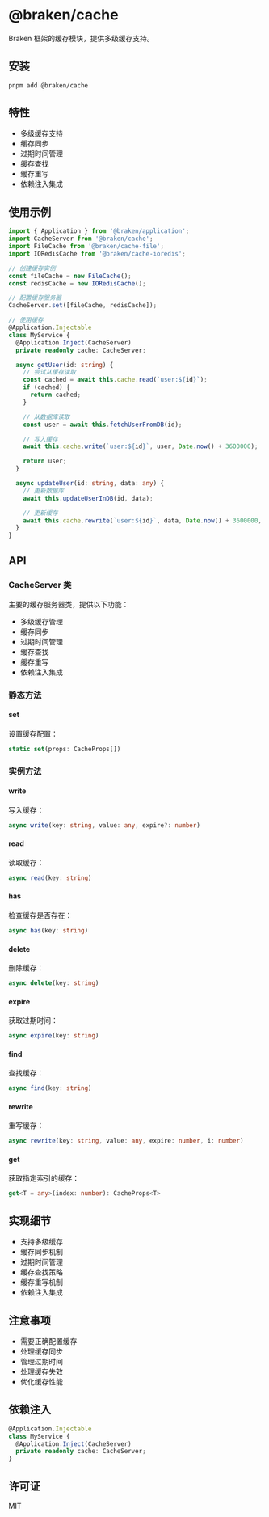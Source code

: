 # @braken/cache

Braken 框架的缓存模块，提供多级缓存支持。

## 安装

```bash
pnpm add @braken/cache
```

## 特性

- 多级缓存支持
- 缓存同步
- 过期时间管理
- 缓存查找
- 缓存重写
- 依赖注入集成

## 使用示例

```typescript
import { Application } from '@braken/application';
import CacheServer from '@braken/cache';
import FileCache from '@braken/cache-file';
import IORedisCache from '@braken/cache-ioredis';

// 创建缓存实例
const fileCache = new FileCache();
const redisCache = new IORedisCache();

// 配置缓存服务器
CacheServer.set([fileCache, redisCache]);

// 使用缓存
@Application.Injectable
class MyService {
  @Application.Inject(CacheServer)
  private readonly cache: CacheServer;

  async getUser(id: string) {
    // 尝试从缓存读取
    const cached = await this.cache.read(`user:${id}`);
    if (cached) {
      return cached;
    }

    // 从数据库读取
    const user = await this.fetchUserFromDB(id);

    // 写入缓存
    await this.cache.write(`user:${id}`, user, Date.now() + 3600000);

    return user;
  }

  async updateUser(id: string, data: any) {
    // 更新数据库
    await this.updateUserInDB(id, data);

    // 更新缓存
    await this.cache.rewrite(`user:${id}`, data, Date.now() + 3600000, 2);
  }
}
```

## API

### CacheServer 类

主要的缓存服务器类，提供以下功能：

- 多级缓存管理
- 缓存同步
- 过期时间管理
- 缓存查找
- 缓存重写
- 依赖注入集成

### 静态方法

#### set
设置缓存配置：
```typescript
static set(props: CacheProps[])
```

### 实例方法

#### write
写入缓存：
```typescript
async write(key: string, value: any, expire?: number)
```

#### read
读取缓存：
```typescript
async read(key: string)
```

#### has
检查缓存是否存在：
```typescript
async has(key: string)
```

#### delete
删除缓存：
```typescript
async delete(key: string)
```

#### expire
获取过期时间：
```typescript
async expire(key: string)
```

#### find
查找缓存：
```typescript
async find(key: string)
```

#### rewrite
重写缓存：
```typescript
async rewrite(key: string, value: any, expire: number, i: number)
```

#### get
获取指定索引的缓存：
```typescript
get<T = any>(index: number): CacheProps<T>
```

## 实现细节

- 支持多级缓存
- 缓存同步机制
- 过期时间管理
- 缓存查找策略
- 缓存重写机制
- 依赖注入集成

## 注意事项

- 需要正确配置缓存
- 处理缓存同步
- 管理过期时间
- 处理缓存失效
- 优化缓存性能

## 依赖注入

```typescript
@Application.Injectable
class MyService {
  @Application.Inject(CacheServer)
  private readonly cache: CacheServer;
}
```

## 许可证

MIT 